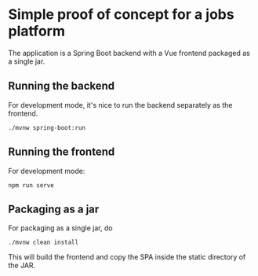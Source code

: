 # Simple proof of concept for a jobs platform
The application is a Spring Boot backend with a Vue frontend packaged as a single jar.

## Running the backend
For development mode, it's nice to run the backend separately as the frontend. 
   ```
   ./mvnw spring-boot:run
   ```
	
## Running the frontend
For development mode:
   ```
   npm run serve
   ```
   
## Packaging as a jar
For packaging as a single jar, do
   ```
   ./mvnw clean install
   ```
   
This will build the frontend and copy the SPA inside the static directory of the JAR.
